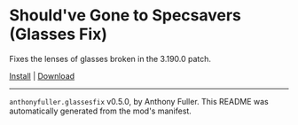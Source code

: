 # Should've Gone to Specsavers (Glasses Fix)

Fixes the lenses of glasses broken in the 3.190.0 patch.

[Install](https://hitman-resources.netlify.app/smf-install-link/https://github.com/AnthonyFuller/glasses-fix/releases/latest/download/mod.framework.zip) | [Download](https://github.com/AnthonyFuller/glasses-fix/releases/latest/download/mod.framework.zip)

---

`anthonyfuller.glassesfix` v0.5.0, by Anthony Fuller. This README was automatically generated from the mod's manifest.
